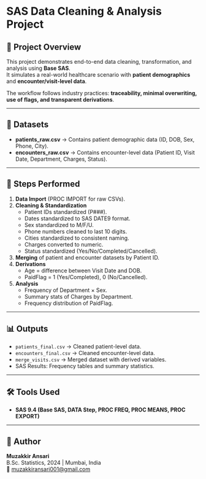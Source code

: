 # SAS Data Cleaning & Analysis Project

## 📌 Project Overview
This project demonstrates end-to-end data cleaning, transformation, and analysis using **Base SAS**.  
It simulates a real-world healthcare scenario with **patient demographics** and **encounter/visit-level data**.

The workflow follows industry practices: **traceability, minimal overwriting, use of flags, and transparent derivations**.

---

## 📂 Datasets
- **patients_raw.csv** → Contains patient demographic data (ID, DOB, Sex, Phone, City).  
- **encounters_raw.csv** → Contains encounter-level data (Patient ID, Visit Date, Department, Charges, Status).  

---

## 🔧 Steps Performed
1. **Data Import** (PROC IMPORT for raw CSVs).  
2. **Cleaning & Standardization**  
   - Patient IDs standardized (P###).  
   - Dates standardized to SAS DATE9 format.  
   - Sex standardized to M/F/U.  
   - Phone numbers cleaned to last 10 digits.  
   - Cities standardized to consistent naming.  
   - Charges converted to numeric.  
   - Status standardized (Yes/No/Completed/Cancelled).  
3. **Merging** of patient and encounter datasets by Patient ID.  
4. **Derivations**  
   - Age = difference between Visit Date and DOB.  
   - PaidFlag = 1 (Yes/Completed), 0 (No/Cancelled).  
5. **Analysis**  
   - Frequency of Department × Sex.  
   - Summary stats of Charges by Department.  
   - Frequency distribution of PaidFlag.  

---

## 📊 Outputs
- `patients_final.csv` → Cleaned patient-level data.  
- `encounters_final.csv` → Cleaned encounter-level data.  
- `merge_visits.csv` → Merged dataset with derived variables.  
- SAS Results: Frequency tables and summary statistics.  

---

## 🛠️ Tools Used
- **SAS 9.4 (Base SAS, DATA Step, PROC FREQ, PROC MEANS, PROC EXPORT)**  

---

## 👤 Author
**Muzakkir Ansari**  
B.Sc. Statistics, 2024 | Mumbai, India  
📧 muzakkiransari001@gmail.com

